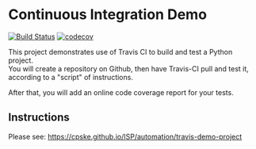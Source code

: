 Continuous Integration Demo
============================
[![Build Status](https://travis-ci.com/lisbono2001/demo-pyci.svg?branch=master)](https://travis-ci.com/lisbono2001/demo-pyci) 
[![codecov](https://codecov.io/gh/lisbono2001/demo-pyci/branch/master/graph/badge.svg)](https://codecov.io/gh/lisbono2001/demo-pyci)

This project demonstrates use of Travis CI to build and test a Python project.  
You will create a repository on Github, then have Travis-CI pull and test it,
according to a "script" of instructions.

After that, you will add an online code coverage report for your tests.

## Instructions

Please see: https://cpske.github.io/ISP/automation/travis-demo-project

